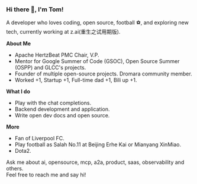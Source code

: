 ### Hi there 👋, I'm Tom!

A developer who loves coding, open source, football ⚽, and exploring new tech, currently working at z.ai(重生之试用期版).  

**About Me**  
- Apache HertzBeat PMC Chair, V.P.
- Mentor for Google Summer of Code (GSOC), Open Source Summer (OSPP) and GLCC's projects.  
- Founder of multiple open-source projects. Dromara community member.
- Worked +1, Startup +1, Full-time dad +1, Bili up +1.  


**What I do**  
- Play with the chat completions.
- Backend development and application.  
- Write open dev docs and open source. 


**More**
- Fan of Liverpool FC.  
- Play football as Salah No.11 at Beijing Erhe Kai or Mianyang XinMiao.
- Dota2.   

Ask me about ai, opensource, mcp, a2a, product, saas, observability and others.    
Feel free to reach me and say hi! 

<!--
**tomsun28/tomsun28** is a ✨ _special_ ✨ repository because its `README.md` (this file) appears on your GitHub profile.

Here are some ideas to get you started:

- 🔭 I’m currently working on ...
- 🌱 I’m currently learning ...
- 👯 I’m looking to collaborate on ...
- 🤔 I’m looking for help with ...
- 💬 Ask me about ...
- 📫 How to reach me: ...
- 😄 Pronouns: ...
- ⚡ Fun fact: ...
[![Top Langs](https://github-readme-stats.vercel.app/api/top-langs/?username=tomsun28&layout=compact&theme=radical)](https://github.com/tomsun28/github-readme-stats)  
-->

